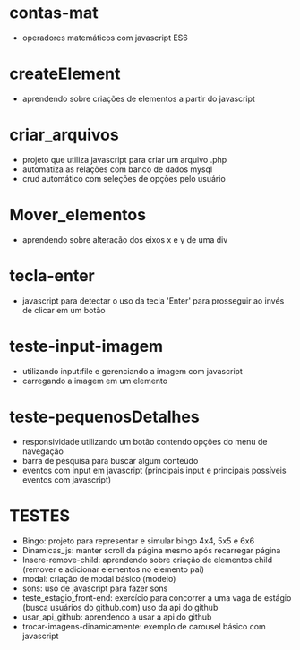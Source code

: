 # contas-mat
- operadores matemáticos com javascript ES6

# createElement
- aprendendo sobre criações de elementos a partir do javascript

# criar_arquivos
- projeto que utiliza javascript para criar um arquivo .php
- automatiza as relações com banco de dados mysql
- crud automático com seleções de opções pelo usuário

# Mover_elementos
- aprendendo sobre alteração dos eixos x e y de uma div

# tecla-enter
- javascript para detectar o uso da tecla 'Enter' para prosseguir ao invés de clicar em um botão

# teste-input-imagem
- utilizando input:file e gerenciando a imagem com javascript
- carregando a imagem em um elemento

# teste-pequenosDetalhes
- responsividade utilizando um botão contendo opções do menu de navegação
- barra de pesquisa para buscar algum conteúdo
- eventos com input em javascript (principais input e principais possíveis eventos com javascript)

# TESTES
- Bingo: projeto para representar e simular bingo 4x4, 5x5 e 6x6
- Dinamicas_js: manter scroll da página mesmo após recarregar página
- Insere-remove-child: aprendendo sobre criação de elementos child (remover e adicionar elementos no elemento pai)
- modal: criação de modal básico (modelo)
- sons: uso de javascript para fazer sons
- teste_estagio_front-end: exercício para concorrer a uma vaga de estágio (busca usuários do github.com) uso da api do github
- usar_api_github: aprendendo a usar a api do github
- trocar-imagens-dinamicamente: exemplo de carousel básico com javascript